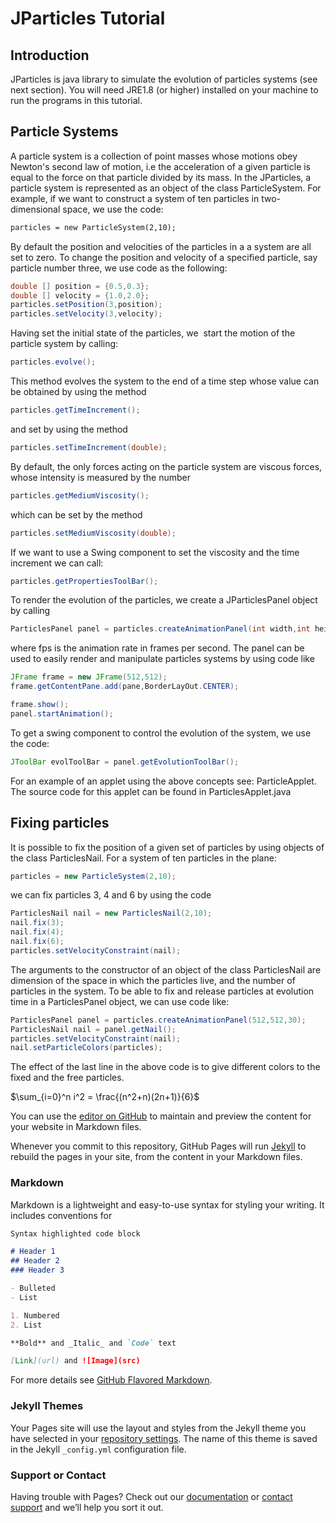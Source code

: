 # JParticles Tutorial


## Introduction
JParticles  is java library to simulate the evolution of particles systems (see next section). You will need JRE1.8 (or higher) installed on your machine to run the programs in this tutorial.

## Particle Systems


A particle system is a collection of point masses whose motions obey Newton's second law of motion, i.e the acceleration of a given particle is equal to the force on that particle divided by its mass. In the JParticles, a particle system is represented as an object of the class ParticleSystem. For example, if we want to construct a system of ten particles in two-dimensional space, we use the code:

```markdown
particles = new ParticleSystem(2,10);
```

By default the position and velocities of the particles in a a system are all set to zero. To change the position and velocity of a specified particle, say particle number three, we use code as the following:

```java
double [] position = {0.5,0.3}; 
double [] velocity = {1.0,2.0}; 
particles.setPosition(3,position); 
particles.setVelocity(3,velocity);
```

Having set the initial state of the particles, we  start the motion of the particle system by calling:

```java
particles.evolve();
```

This method evolves the system to the end of a time step whose value can be obtained by using the method

```java
particles.getTimeIncrement();
```

and set by using the method

```java
particles.setTimeIncrement(double);
```

By default, the only forces acting on the particle system are viscous forces, whose intensity is measured by the number


```java
particles.getMediumViscosity();
```

which can be set by the method

```java
particles.setMediumViscosity(double);
```

If we want to use a Swing component to set the viscosity and the time increment we can call:

```java
particles.getPropertiesToolBar();
```

To render the evolution of the particles, we create a JParticlesPanel object by calling

```java
ParticlesPanel panel = particles.createAnimationPanel(int width,int height,int fps);
```

where fps is the animation rate in frames per second. The panel can be used to easily render and manipulate particles systems by using code like

```java
JFrame frame = new JFrame(512,512); 
frame.getContentPane.add(pane,BorderLayOut.CENTER); 
```

```java
frame.show(); 
panel.startAnimation();
```
To get a swing component to control the evolution of the system, we use the code:

```java
JToolBar evolToolBar = panel.getEvolutionToolBar();
```

For an example of an applet using the above concepts see: ParticleApplet. The source code for this applet can be found in ParticlesApplet.java


## Fixing particles


It is possible to fix the position of a given set of particles by using objects of the class ParticlesNail. For a system of ten particles in the plane:

```java
particles = new ParticleSystem(2,10);
```

we can fix particles 3, 4 and 6 by using the code

```java
ParticlesNail nail = new ParticlesNail(2,10); 
nail.fix(3); 
nail.fix(4); 
nail.fix(6); 
particles.setVelocityConstraint(nail);
```

The arguments to the constructor of an object of the class ParticlesNail are dimension of the space in which the particles live, and the number of particles in the system. To be able to fix and release particles at evolution time in a ParticlesPanel object, we can use code like:

```java
ParticlesPanel panel = particles.createAnimationPanel(512,512,30); 
ParticlesNail nail = panel.getNail(); 
particles.setVelocityConstraint(nail); 
nail.setParticleColors(particles);
```

The effect of the last line in the above code is to give different colors to the fixed and the free particles. 

<html>
<script type="text/javascript" charset="utf-8" 
src="https://cdn.mathjax.org/mathjax/latest/MathJax.js?config=TeX-AMS-MML_HTMLorMML,
https://vincenttam.github.io/javascripts/MathJaxLocal.js"></script>
  
$\sum_{i=0}^n i^2 = \frac{(n^2+n)(2n+1)}{6}$
</html>


You can use the [editor on GitHub](https://github.com/valerocar/JParticles/edit/gh-pages/index.md) to maintain and preview the content for your website in Markdown files.

Whenever you commit to this repository, GitHub Pages will run [Jekyll](https://jekyllrb.com/) to rebuild the pages in your site, from the content in your Markdown files.

### Markdown

Markdown is a lightweight and easy-to-use syntax for styling your writing. It includes conventions for

```markdown
Syntax highlighted code block

# Header 1
## Header 2
### Header 3

- Bulleted
- List

1. Numbered
2. List

**Bold** and _Italic_ and `Code` text

[Link](url) and ![Image](src)
```

For more details see [GitHub Flavored Markdown](https://guides.github.com/features/mastering-markdown/).

### Jekyll Themes

Your Pages site will use the layout and styles from the Jekyll theme you have selected in your [repository settings](https://github.com/valerocar/JParticles/settings). The name of this theme is saved in the Jekyll `_config.yml` configuration file.

### Support or Contact

Having trouble with Pages? Check out our [documentation](https://docs.github.com/categories/github-pages-basics/) or [contact support](https://github.com/contact) and we’ll help you sort it out.
